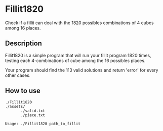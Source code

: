 # Fillit1820
Check if a fillit can deal with the 1820 possibles combinations of 4 cubes among 16 places.

## Description
Fillit1820 is a simple program that will run your fillit program 1820 times, testing each 4-combinations of cube among the 16 possibles places.

Your program should find the 113 valid solutions and return 'error' for every other cases.

## How to use
```
./Fillit1820
./assets/
       ./valid.txt
       ./piece.txt
```

```Usage: ./Fillit1820 path_to_fillit```
